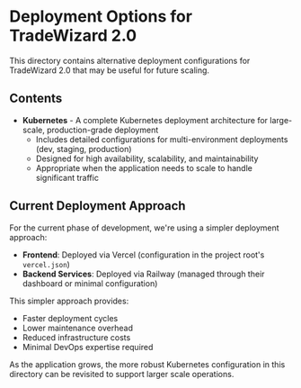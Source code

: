 # Deployment Options for TradeWizard 2.0

This directory contains alternative deployment configurations for TradeWizard 2.0 that may be useful for future scaling.

## Contents

- **Kubernetes** - A complete Kubernetes deployment architecture for large-scale, production-grade deployment
  - Includes detailed configurations for multi-environment deployments (dev, staging, production)
  - Designed for high availability, scalability, and maintainability
  - Appropriate when the application needs to scale to handle significant traffic

## Current Deployment Approach

For the current phase of development, we're using a simpler deployment approach:

- **Frontend**: Deployed via Vercel (configuration in the project root's `vercel.json`)
- **Backend Services**: Deployed via Railway (managed through their dashboard or minimal configuration)

This simpler approach provides:
- Faster deployment cycles
- Lower maintenance overhead
- Reduced infrastructure costs
- Minimal DevOps expertise required

As the application grows, the more robust Kubernetes configuration in this directory
can be revisited to support larger scale operations. 